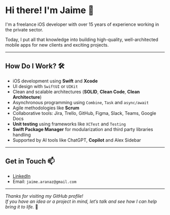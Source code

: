 # Hi there! I'm Jaime 👋

I'm a freelance iOS developer with over 15 years of experience working in the private sector.

Today, I put all that knowledge into building high-quality, well-architected mobile apps for new clients and exciting projects.

---

## How Do I Work? 🛠️

- iOS development using **Swift** and **Xcode**
- UI design with `SwiftUI` or `UIKit`
- Clean and scalable architectures (**SOLID**, **Clean Code**, **Clean Architecture**)
- Asynchronous programming using `Combine`, `Task` and `async/await`
- Agile methodologies like **Scrum**
- Collaborative tools: Jira, Trello, GitHub, Figma, Slack, Teams, Google Docs
- **Unit testing** using frameworks like `XCTest` and `Testing`
- **Swift Package Manager** for modularization and third party libraries handling
- Supported by AI tools like ChatGPT, **Copilot** and Alex Sidebar

---

## Get in Touch 📫 

- [LinkedIn](https://www.linkedin.com/in/your-profile)  
- Email: `jaime.aranaz@gmail.com`

---

_Thanks for visiting my GitHub profile!_  
_If you have an idea or a project in mind, let’s talk and see how I can help bring it to life._ 🚀
